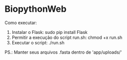 # BiopythonWeb

Como executar:
1. Instalar o Flask: sudo pip install Flask
2. Permitir a execução do script run.sh: chmod +x run.sh
3. Executar o script: ./run.sh

PS.: Manter seus arquivos .fasta dentro de 'app/uploads/'
